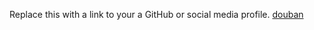 Replace this with a link to your a GitHub or social media profile.
[douban](https://www.douban.com/people/WWWJKX/)
